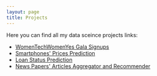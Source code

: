 ```yaml
---
layout: page
title: Projects
---
```

<link rel="stylesheet" href="github.css">
<body>Here you can find all my data sceince projects links:</body>

* [WomenTechWomenYes Gala Signups](/projects/womentechwomenyes)
* [Smartphones' Prices Prediction](/projects/priceprediction.md)
* [Loan Status Prediction](/projects/loan_status_prediction.md)
* [News Papers' Articles Aggregator and Recommender](/projects/newspapers.md)



